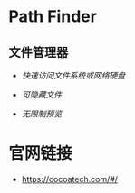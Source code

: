 # Path Finder
	
## **文件管理器**

* *快速访问文件系统或网络硬盘*  

* *可隐藏文件*  

* *无限制预览*

# 官网链接
* https://cocoatech.com/#/